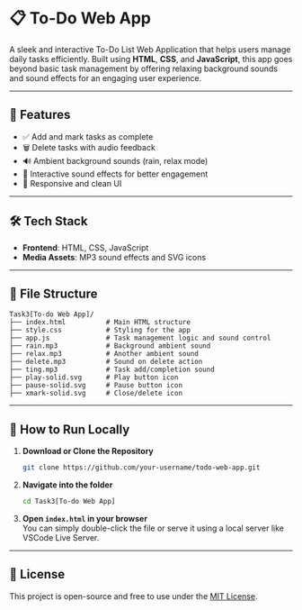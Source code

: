 # 📋 To-Do Web App

A sleek and interactive To-Do List Web Application that helps users manage daily tasks efficiently. Built using **HTML**, **CSS**, and **JavaScript**, this app goes beyond basic task management by offering relaxing background sounds and sound effects for an engaging user experience.

---

## 🚀 Features

- ✅ Add and mark tasks as complete  
- 🗑️ Delete tasks with audio feedback  
- 🔊 Ambient background sounds (rain, relax mode)  
- 🎵 Interactive sound effects for better engagement  
- 🎨 Responsive and clean UI  

---

## 🛠️ Tech Stack

- **Frontend**: HTML, CSS, JavaScript  
- **Media Assets**: MP3 sound effects and SVG icons  

---

## 📁 File Structure

```
Task3[To-do Web App]/
├── index.html          # Main HTML structure
├── style.css           # Styling for the app
├── app.js              # Task management logic and sound control
├── rain.mp3            # Background ambient sound
├── relax.mp3           # Another ambient sound
├── delete.mp3          # Sound on delete action
├── ting.mp3            # Task add/completion sound
├── play-solid.svg      # Play button icon
├── pause-solid.svg     # Pause button icon
├── xmark-solid.svg     # Close/delete icon
```

---

## 🧪 How to Run Locally

1. **Download or Clone the Repository**  
   ```bash
   git clone https://github.com/your-username/todo-web-app.git
   ```

2. **Navigate into the folder**  
   ```bash
   cd Task3[To-do Web App]
   ```

3. **Open `index.html` in your browser**  
   You can simply double-click the file or serve it using a local server like VSCode Live Server.

---

## 📄 License

This project is open-source and free to use under the [MIT License](LICENSE).
